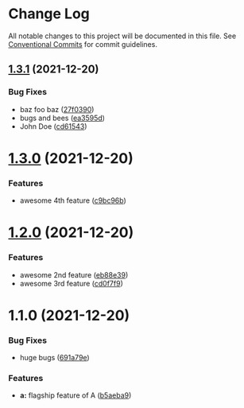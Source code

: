 # Change Log

All notable changes to this project will be documented in this file.
See [Conventional Commits](https://conventionalcommits.org) for commit guidelines.

## [1.3.1](https://github.com/wsuwt/lerna-github-release-poc/compare/a@1.3.0...a@1.3.1) (2021-12-20)


### Bug Fixes

* baz foo baz ([27f0390](https://github.com/wsuwt/lerna-github-release-poc/commit/27f0390c463e33b62d9cea5859170d5bf59c893b))
* bugs and bees ([ea3595d](https://github.com/wsuwt/lerna-github-release-poc/commit/ea3595d85853efb64d56466947a540b404b4dde8))
* John Doe ([cd61543](https://github.com/wsuwt/lerna-github-release-poc/commit/cd615439e3f38bdd2252590a365c0d8853950012))





# [1.3.0](https://github.com/wsuwt/lerna-github-release-poc/compare/a@1.2.0...a@1.3.0) (2021-12-20)


### Features

* awesome 4th feature ([c9bc96b](https://github.com/wsuwt/lerna-github-release-poc/commit/c9bc96bbd542659a67dd80d9ccf79577e04c5e55))





# [1.2.0](https://github.com/wsuwt/lerna-github-release-poc/compare/a@1.1.0...a@1.2.0) (2021-12-20)


### Features

* awesome 2nd feature ([eb88e39](https://github.com/wsuwt/lerna-github-release-poc/commit/eb88e396ac2ffaf7f81c2938ea5d4f46a20f1960))
* awesome 3rd feature ([cd0f7f9](https://github.com/wsuwt/lerna-github-release-poc/commit/cd0f7f9621f770f357c558630c4598c6f45cf6d2))





# 1.1.0 (2021-12-20)


### Bug Fixes

* huge bugs ([691a79e](https://github.com/wsuwt/lerna-github-release-poc/commit/691a79e5aa58116d3474b1f835775742f531af09))


### Features

* **a:** flagship feature of A ([b5aeba9](https://github.com/wsuwt/lerna-github-release-poc/commit/b5aeba9da6677513b6eba58c831518deba53c0aa))

